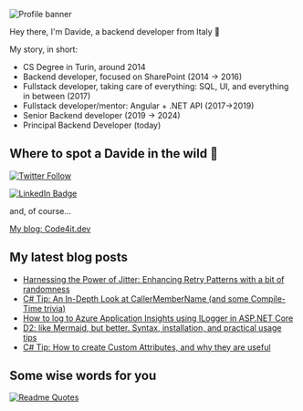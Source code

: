 ![Profile banner](https://www.code4it.dev/img/personal-cover-image.png)

Hey there, I'm Davide, a backend developer from Italy 🤏 

My story, in short:

* CS Degree in Turin, around 2014
* Backend developer, focused on SharePoint (2014 -> 2016)
* Fullstack developer, taking care of everything: SQL, UI, and everything in between (2017)
* Fullstack developer/mentor: Angular + .NET API (2017->2019)
* Senior Backend developer (2019 -> 2024)
* Principal Backend Developer (today) 

## Where to spot a Davide in the wild 🦏


[![Twitter Follow](https://img.shields.io/twitter/follow/BelloneDavide?label=Let%27s%20get%20in%20touch%20on%20Twitter&style=social)](https://twitter.com/BelloneDavide)

[![LinkedIn Badge](https://img.shields.io/badge/LinkedIn-Profile-informational?style=social&logo=linkedin)](https://www.linkedin.com/in/bellonedavide/)

and, of course...

[My blog: Code4it.dev](https://www.code4it.dev/)


## My latest blog posts

<!-- BLOG-POST-LIST:START -->
- [Harnessing the Power of Jitter: Enhancing Retry Patterns with a bit of randomness](https://www.code4it.dev/architecture-notes/retry-patterns-jitter/)
- [C# Tip: An In-Depth Look at CallerMemberName &lpar;and some Compile-Time trivia&rpar;](https://www.code4it.dev/csharptips/callermembername-attribute/)
- [How to log to Azure Application Insights using ILogger in ASP.NET Core](https://www.code4it.dev/blog/azure-application-insights-ilogger-aspnetcore/)
- [D2: like Mermaid, but better. Syntax, installation, and practical usage tips](https://www.code4it.dev/architecture-notes/d2-diagrams/)
- [C# Tip: How to create Custom Attributes, and why they are useful](https://www.code4it.dev/csharptips/create-custom-csharp-attributes/)
<!-- BLOG-POST-LIST:END -->



## Some wise words for you

[![Readme Quotes](https://quotes-github-readme.vercel.app/api?type=horizontal&theme=light)](https://github.com/piyushsuthar/github-readme-quotes)
